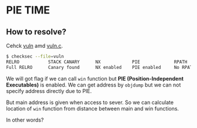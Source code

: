 # PIE TIME

## How to resolve?

Cehck [vuln](./vuln) amd [vuln.c](./vuln.c).

````bash
$ checksec --file=vuln
RELRO           STACK CANARY      NX            PIE             RPATH      RUNPATH      Symbols         FORTIFY Fortified       Fortifiable  FILE
Full RELRO      Canary found      NX enabled    PIE enabled     No RPATH   No RUNPATH   78 Symbols     Yes      0               1       vuln
````

We will got flag if we can call `win` function but **PIE (Position-Independent Executables)** is enabled.
We can get address by `objdump` but we can not specify address directly due to PIE.

But main address is given when access to sever.
So we can calculate location of `win` function from distance between main and win functions.

In other words?